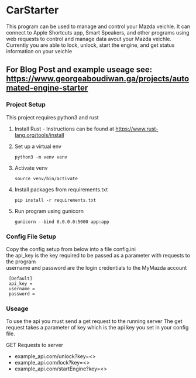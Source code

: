 # CarStarter

This program can be used to manage and control your Mazda veichle. 
It can connect to Apple Shortcuts app, Smart Speakers, and other programs using web requests to control and manage data avout your Mazda veichle.
Currently you are able to lock, unlock, start the engine, and get status information on your veichle

## For Blog Post and example useage see: https://www.georgeaboudiwan.ga/projects/automated-engine-starter  
 

### Project Setup
This project requires python3 and rust 
1. Install Rust - Instructions can be found at https://www.rust-lang.org/tools/install
1. Set up a virtual env 
    ```shell script
    python3 -m venv venv
    ```

1. Activate venv
    ```shell script
    source venv/bin/activate
    ```

1. Install packages from requirements.txt
    ```shell script
    pip install -r requirements.txt
    ```

1. Run program using gunicorn
    ```shell script
    gunicorn --bind 0.0.0.0:5000 app:app
    ```
   
### Config File Setup  
Copy the config setup from below into a file config.ini   
the api_key is the key required to be passed as a parameter with requests to the program  
username and password are the login credentials to the MyMazda account  
```
 [Default]  
 api_key =   
 username =   
 password =
```

### Useage 
To use the api you must send a get request to the running server
The get request takes a parameter of key which is the api key you set in your config file. 

GET Requests to server
* example_api.com/unlock?key=<>
* example_api.com/lock?key=<>
* example_api.com/startEngine?key=<>
